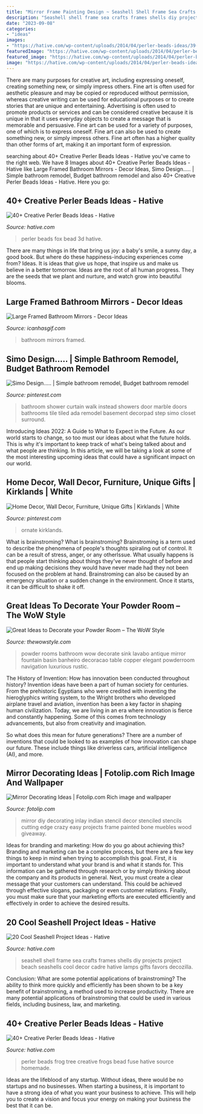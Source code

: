 ```yaml
---
title: "Mirror Frame Painting Design ~ Seashell Shell Frame Sea Crafts Frames Shells Diy Projects Project Beach Seashells Cool Decor Cadre Hative Lamps Gifts Favors Decozilla"
description: "Seashell shell frame sea crafts frames shells diy projects project beach seashells cool decor cadre hative lamps gifts favors decozilla"
date: "2023-09-08"
categories:
- "ideas"
images:
- "https://hative.com/wp-content/uploads/2014/04/perler-beads-ideas/39-homemade-tree-frog.jpg"
featuredImage: "https://hative.com/wp-content/uploads/2014/04/perler-beads-ideas/43-fox-perler-beads.jpg"
featured_image: "https://hative.com/wp-content/uploads/2014/04/perler-beads-ideas/39-homemade-tree-frog.jpg"
image: "https://hative.com/wp-content/uploads/2014/04/perler-beads-ideas/39-homemade-tree-frog.jpg"
---
```



There are many purposes for creative art, including expressing oneself, creating something new, or simply impress others. Fine art is often used for aesthetic pleasure and may be copied or reproduced without permission, whereas creative writing can be used for educational purposes or to create stories that are unique and entertaining. Advertising is often used to promote products or services and can be considered creative because it is unique in that it uses everyday objects to create a message that is memorable and persuasive.
Fine art can be used for a variety of purposes, one of which is to express oneself. Fine art can also be used to create something new, or simply impress others. Fine art often has a higher quality than other forms of art, making it an important form of expression.

	

		
searching about 40+ Creative Perler Beads Ideas - Hative you've came to the right web. We have 8 Images about 40+ Creative Perler Beads Ideas - Hative like Large Framed Bathroom Mirrors - Decor Ideas, Simo Design..... | Simple bathroom remodel, Budget bathroom remodel and also 40+ Creative Perler Beads Ideas - Hative. Here you go:
		
    
## 40+ Creative Perler Beads Ideas - Hative

<img loading=lazy src="https://hative.com/wp-content/uploads/2014/04/perler-beads-ideas/43-fox-perler-beads.jpg" onerror="this.onerror=null;this.src='https://tse3.mm.bing.net/th?id=OIP.dmiTe7iBTwv9iPZDjWm64AHaG5&amp;pid=15.1';" alt="40+ Creative Perler Beads Ideas - Hative">

_Source: hative.com_

>perler beads fox bead 3d hative. 

	

There are many things in life that bring us joy: a baby's smile, a sunny day, a good book. But where do these happiness-inducing experiences come from? Ideas. It is ideas that give us hope, that inspire us and make us believe in a better tomorrow. Ideas are the root of all human progress. They are the seeds that we plant and nurture, and watch grow into beautiful blooms.

    
## Large Framed Bathroom Mirrors - Decor Ideas

<img loading=lazy src="https://www.icanhasgif.com/wp-content/uploads/2015/02/Large-Framed-Bathroom-Mirrors-1024x683.jpg" onerror="this.onerror=null;this.src='https://tse3.mm.bing.net/th?id=OIP.4HAlWwoJzS0zdMiUp861mQHaE8&amp;pid=15.1';" alt="Large Framed Bathroom Mirrors - Decor Ideas">

_Source: icanhasgif.com_

>bathroom mirrors framed. 

	

	

    
## Simo Design..... | Simple Bathroom Remodel, Budget Bathroom Remodel

<img loading=lazy src="https://i.pinimg.com/736x/a4/c1/44/a4c144d45272de1ca1d557b432144e49--ada-bathroom-bathroom-renos.jpg" onerror="this.onerror=null;this.src='https://tse2.mm.bing.net/th?id=OIP.SzU3yf7vvkAs951_nM6U2AHaLC&amp;pid=15.1';" alt="Simo Design..... | Simple bathroom remodel, Budget bathroom remodel">

_Source: pinterest.com_

>bathroom shower curtain walk instead showers door marble doors bathrooms tile tiled ada remodel basement decorpad step simo closet surround. 

	

Introducing Ideas 2022: A Guide to What to Expect in the Future. As our world starts to change, so too must our ideas about what the future holds. This is why it's important to keep track of what's being talked about and what people are thinking. In this article, we will be taking a look at some of the most interesting upcoming ideas that could have a significant impact on our world.

    
## Home Decor, Wall Decor, Furniture, Unique Gifts | Kirklands | White

<img loading=lazy src="https://i.pinimg.com/736x/53/0b/92/530b9282bd35a102055f35b6137c2d75.jpg" onerror="this.onerror=null;this.src='https://tse4.mm.bing.net/th?id=OIP.m7scCr1fXuopf1HiDiDSFgHaHa&amp;pid=15.1';" alt="Home Decor, Wall Decor, Furniture, Unique Gifts | Kirklands | White">

_Source: pinterest.com_

>ornate kirklands. 

	

What is brainstroming?
What is brainstroming? Brainstroming is a term used to describe the phenomena of people's thoughts spiraling out of control. It can be a result of stress, anger, or any otherIssue. What usually happens is that people start thinking about things they've never thought of before and end up making decisions they would have never made had they not been focused on the problem at hand. Brainstroming can also be caused by an emergency situation or a sudden change in the environment. Once it starts, it can be difficult to shake it off.

    
## Great Ideas To Decorate Your Powder Room – The WoW Style

<img loading=lazy src="http://thewowstyle.com/wp-content/uploads/2014/12/powder-room-26.jpg" onerror="this.onerror=null;this.src='https://tse1.mm.bing.net/th?id=OIP.lZBQaHVVvPWnOWv50yH-8QHaLI&amp;pid=15.1';" alt="Great Ideas to Decorate your Powder Room – The WoW Style">

_Source: thewowstyle.com_

>powder rooms bathroom wow decorate sink lavabo antique mirror fountain basin banheiro decoracao table copper elegant powderroom navigation luxurious rustic. 

	

The History of Invention: How has innovation been conducted throughout history?
Invention ideas have been a part of human society for centuries. From the prehistoric Egyptians who were credited with inventing the hieroglyphics writing system, to the Wright brothers who developed airplane travel and aviation, invention has been a key factor in shaping human civilization. 
Today, we are living in an era where innovation is fierce and constantly happening. Some of this comes from technology advancements, but also from creativity and imagination. 

So what does this mean for future generations? There are a number of inventions that could be looked to as examples of how innovation can shape our future. These include things like driverless cars, artificial intelligence (AI), and more.

    
## Mirror Decorating Ideas | Fotolip.com Rich Image And Wallpaper

<img loading=lazy src="http://www.fotolip.com/wp-content/uploads/2016/05/Mirror-Decorating-1_thumb.jpg" onerror="this.onerror=null;this.src='https://tse4.mm.bing.net/th?id=OIP.s9udkbO-Fs5itmTMNadSugHaLH&amp;pid=15.1';" alt="Mirror Decorating Ideas | Fotolip.com Rich image and wallpaper">

_Source: fotolip.com_

>mirror diy decorating inlay indian stencil decor stenciled stencils cutting edge crazy easy projects frame painted bone muebles wood giveaway. 

	

Ideas for branding and marketing: How do you go about achieving this?
Branding and marketing can be a complex process, but there are a few key things to keep in mind when trying to accomplish this goal. First, it is important to understand what your brand is and what it stands for. This information can be gathered through research or by simply thinking about the company and its products in general. Next, you must create a clear message that your customers can understand. This could be achieved through effective slogans, packaging or even customer relations. Finally, you must make sure that your marketing efforts are executed efficiently and effectively in order to achieve the desired results.

    
## 20 Cool Seashell Project Ideas - Hative

<img loading=lazy src="https://hative.com/wp-content/uploads/2014/12/seashell-project-ideas/11-sea-shell-photo-frame.jpg" onerror="this.onerror=null;this.src='https://tse4.mm.bing.net/th?id=OIP.zg4oFNNHPHchdF10OVI2mQHaJ4&amp;pid=15.1';" alt="20 Cool Seashell Project Ideas - Hative">

_Source: hative.com_

>seashell shell frame sea crafts frames shells diy projects project beach seashells cool decor cadre hative lamps gifts favors decozilla. 

	

Conclusion: What are some potential applications of brainstroming?
The ability to think more quickly and efficiently has been shown to be a key benefit of brainstroming, a method used to increase productivity. There are many potential applications of brainstroming that could be used in various fields, including business, law, and marketing.

    
## 40+ Creative Perler Beads Ideas - Hative

<img loading=lazy src="https://hative.com/wp-content/uploads/2014/04/perler-beads-ideas/39-homemade-tree-frog.jpg" onerror="this.onerror=null;this.src='https://tse2.mm.bing.net/th?id=OIP.BA5bzNn6CIbkeLFfdn34_QHaG4&amp;pid=15.1';" alt="40+ Creative Perler Beads Ideas - Hative">

_Source: hative.com_

>perler beads frog tree creative frogs bead fuse hative source homemade. 

	

Ideas are the lifeblood of any startup. Without ideas, there would be no startups and no businesses. When starting a business, it is important to have a strong idea of what you want your business to achieve. This will help you to create a vision and focus your energy on making your business the best that it can be.

